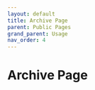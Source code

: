 ```yaml
---
layout: default
title: Archive Page
parent: Public Pages
grand_parent: Usage
nav_order: 4
---
```


# Archive Page 